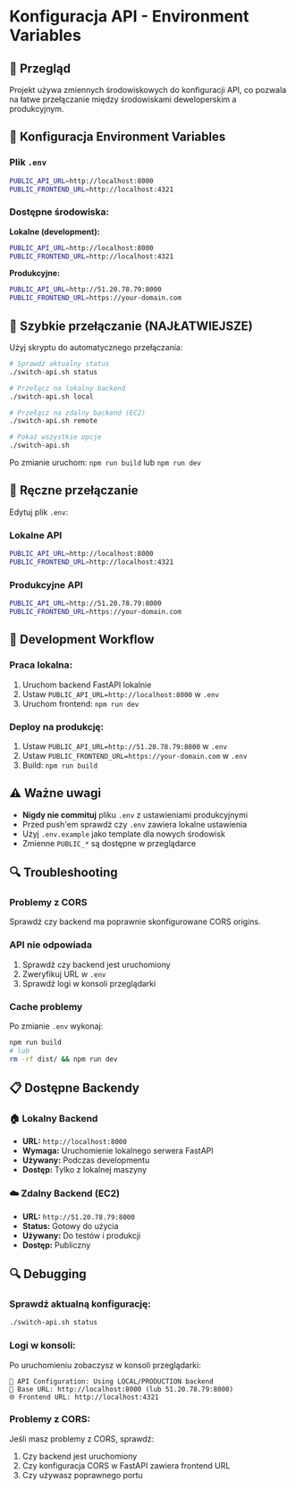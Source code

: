 # Konfiguracja API - Environment Variables

## 🚀 Przegląd

Projekt używa zmiennych środowiskowych do konfiguracji API, co pozwala na łatwe przełączanie między środowiskami deweloperskim a produkcyjnym.

## 🔧 Konfiguracja Environment Variables

### Plik `.env`

```bash
PUBLIC_API_URL=http://localhost:8000
PUBLIC_FRONTEND_URL=http://localhost:4321
```

### Dostępne środowiska:

**Lokalne (development):**
```bash
PUBLIC_API_URL=http://localhost:8000
PUBLIC_FRONTEND_URL=http://localhost:4321
```

**Produkcyjne:**
```bash
PUBLIC_API_URL=http://51.20.78.79:8000
PUBLIC_FRONTEND_URL=https://your-domain.com
```

## 🚀 Szybkie przełączanie (NAJŁATWIEJSZE)

Użyj skryptu do automatycznego przełączania:

```bash
# Sprawdź aktualny status
./switch-api.sh status

# Przełącz na lokalny backend
./switch-api.sh local

# Przełącz na zdalny backend (EC2)
./switch-api.sh remote

# Pokaż wszystkie opcje
./switch-api.sh
```

Po zmianie uruchom: `npm run build` lub `npm run dev`

## 🔧 Ręczne przełączanie

Edytuj plik `.env`:

### Lokalne API
```bash
PUBLIC_API_URL=http://localhost:8000
PUBLIC_FRONTEND_URL=http://localhost:4321
```

### Produkcyjne API
```bash
PUBLIC_API_URL=http://51.20.78.79:8000
PUBLIC_FRONTEND_URL=https://your-domain.com
```

## 📝 Development Workflow

### Praca lokalna:
1. Uruchom backend FastAPI lokalnie
2. Ustaw `PUBLIC_API_URL=http://localhost:8000` w `.env`
3. Uruchom frontend: `npm run dev`

### Deploy na produkcję:
1. Ustaw `PUBLIC_API_URL=http://51.20.78.79:8000` w `.env`
2. Ustaw `PUBLIC_FRONTEND_URL=https://your-domain.com` w `.env`
3. Build: `npm run build`

## ⚠️ Ważne uwagi

- **Nigdy nie commituj** pliku `.env` z ustawieniami produkcyjnymi
- Przed push'em sprawdź czy `.env` zawiera lokalne ustawienia
- Użyj `.env.example` jako template dla nowych środowisk
- Zmienne `PUBLIC_*` są dostępne w przeglądarce

## 🔍 Troubleshooting

### Problemy z CORS
Sprawdź czy backend ma poprawnie skonfigurowane CORS origins.

### API nie odpowiada
1. Sprawdź czy backend jest uruchomiony
2. Zweryfikuj URL w `.env`
3. Sprawdź logi w konsoli przeglądarki

### Cache problemy
Po zmianie `.env` wykonaj:
```bash
npm run build
# lub
rm -rf dist/ && npm run dev
```

## 📋 Dostępne Backendy

### 🏠 Lokalny Backend
- **URL:** `http://localhost:8000`
- **Wymaga:** Uruchomienie lokalnego serwera FastAPI
- **Używany:** Podczas developmentu
- **Dostęp:** Tylko z lokalnej maszyny

### ☁️ Zdalny Backend (EC2)
- **URL:** `http://51.20.78.79:8000` 
- **Status:** Gotowy do użycia
- **Używany:** Do testów i produkcji
- **Dostęp:** Publiczny

## 🔍 Debugging

### Sprawdź aktualną konfigurację:
```bash
./switch-api.sh status
```

### Logi w konsoli:
Po uruchomieniu zobaczysz w konsoli przeglądarki:
```
🔧 API Configuration: Using LOCAL/PRODUCTION backend
📡 Base URL: http://localhost:8000 (lub 51.20.78.79:8000)
🌐 Frontend URL: http://localhost:4321
```

### Problemy z CORS:
Jeśli masz problemy z CORS, sprawdź:
1. Czy backend jest uruchomiony
2. Czy konfiguracja CORS w FastAPI zawiera frontend URL
3. Czy używasz poprawnego portu

